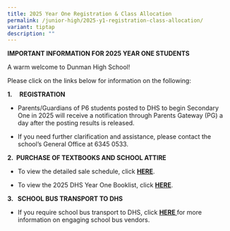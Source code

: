 ```yaml
---
title: 2025 Year One Registration & Class Allocation
permalink: /junior-high/2025-y1-registration-class-allocation/
variant: tiptap
description: ""
---
```

<p><strong>IMPORTANT INFORMATION FOR 2025 YEAR ONE STUDENTS</strong>
</p>
<p>A warm welcome to Dunman High School!&nbsp;</p>
<p>Please click on the links below for information on the following:
<br>
</p>
<p><strong>1.&nbsp;&nbsp;&nbsp;&nbsp; REGISTRATION</strong>
</p>
<ul data-tight="true" class="tight">
<li>
<p>Parents/Guardians of P6 students posted to DHS to begin Secondary One
in 2025 will receive a notification through Parents Gateway (PG) a day
after the posting results is released.</p>
</li>
<li>
<p>If you need further clarification and assistance, please contact the school’s
General Office at 6345 0533.</p>
</li>
</ul>
<p><strong>2.&nbsp;&nbsp;PURCHASE OF TEXTBOOKS AND SCHOOL ATTIRE</strong>
</p>
<ul data-tight="true" class="tight">
<li>
<p>To view the detailed sale schedule, click <strong><a href="https://for.edu.sg/dhs-sales-schedule-textbooks-sch-attire" rel="noopener nofollow" target="_blank">HERE</a></strong>.</p>
</li>
<li>
<p>To view the 2025 DHS Year One Booklist, click <strong><a href="https://for.edu.sg/dhs-y1-booklist" rel="noopener nofollow" target="_blank">HERE</a></strong>.</p>
</li>
</ul>
<p><strong>3.&nbsp;&nbsp; SCHOOL BUS TRANSPORT TO DHS</strong>
</p>
<ul data-tight="true" class="tight">
<li>
<p>If you require school bus transport to DHS, click <strong><a href="https://www.dunmanhigh.moe.edu.sg/files/Private_Bus_Transport_2024_11112024.pdf" rel="noopener nofollow" target="_blank">HERE </a></strong>for
more information on engaging school bus vendors.</p>
</li>
</ul>
<p></p>